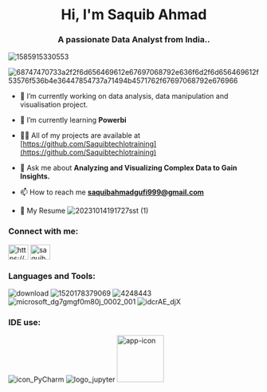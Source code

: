 <h1 align="center">Hi, I'm Saquib Ahmad</h1>
<h3 align="center">A passionate Data Analyst from India..</h3>


![1585915330553](https://github.com/Saquibtechlotraining/image-added-readme/assets/91885135/ea270507-31b9-4994-9bde-13e7aa594bb7)


![68747470733a2f2f6d656469612e67697068792e636f6d2f6d656469612f53576f536b4e36447854737a71494b4571762f67697068792e676966](https://github.com/Saquibtechlotraining/data/assets/91885135/55907517-d497-4e3a-b48d-12f413b05c5e)

- 🔭 I’m currently working on data analysis, data manipulation and visualisation project.

- 🌱 I’m currently learning **Powerbi**

- 👨‍💻 All of my projects are available at [https://github.com/Saquibtechlotraining](https://github.com/Saquibtechlotraining)

- 💬 Ask me about **Analyzing and Visualizing Complex Data to Gain Insights.**

- 📫 How to reach me **saquibahmadgufi999@gmail.com**

- 🧾 My Resume
   ![20231014191727sst (1)](https://github.com/Saquibtechlotraining/image-added-readme/assets/91885135/1ec20a3f-86a8-4173-a748-58dde03f411c)



<h3 align="left">Connect with me:</h3>
<p align="left">
<a href="https://linkedin.com/in/https://www.linkedin.com/in/saquib-ahmad-4b62371b0/" target="blank"><img align="center" src="https://raw.githubusercontent.com/rahuldkjain/github-profile-readme-generator/master/src/images/icons/Social/linked-in-alt.svg" alt="https://www.linkedin.com/in/saquib-ahmad-4b62371b0/" height="30" width="40" /></a>
<a href="https://instagram.com/saquib281" target="blank"><img align="center" src="https://raw.githubusercontent.com/rahuldkjain/github-profile-readme-generator/master/src/images/icons/Social/instagram.svg" alt="saquib281" height="30" width="40" /></a>
</p>


<h3 align="left">Languages and Tools:</h3>


![download](https://github.com/Saquibtechlotraining/image-added-readme/assets/91885135/21dd9e28-efcf-4bfb-ab84-1bc0146fab17)
![1520178379069](https://github.com/Saquibtechlotraining/image-added-readme/assets/91885135/b8d4a8c8-a299-44e0-9865-5d97918ff6eb)
![4248443](https://github.com/Saquibtechlotraining/image-added-readme/assets/91885135/3ddc9509-a47e-4c8d-b512-6775580375df)
![microsoft_dg7gmgf0m80j_0002_001](https://github.com/Saquibtechlotraining/image-added-readme/assets/91885135/e600c1f6-00e7-4fff-853f-a18783ccc23e)
![idcrAE_djX](https://github.com/Saquibtechlotraining/image-added-readme/assets/91885135/447af0be-426e-4e94-b52b-0468177509e9)





<h3 align="left">IDE use:</h3>

![icon_PyCharm](https://github.com/Saquibtechlotraining/image-added-readme/assets/91885135/48447e14-a60d-4285-b12f-bc4831eb1e68)
![logo_jupyter](https://github.com/Saquibtechlotraining/image-added-readme/assets/91885135/374df33a-5473-41f5-9708-3e2c3db6dd39)
<img width="94" alt="app-icon" src="https://github.com/Saquibtechlotraining/image-added-readme/assets/91885135/f41f880c-6eec-4642-a931-2c9c56300187">




























